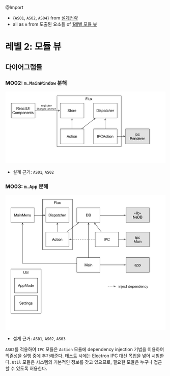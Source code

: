 @Import
* {`AS01`, `AS02`, `AS04`} from [설계전략](./arch.strategies.md)
* all as `m` from 도출된 요소들 of [1레벨 모듈 뷰](./arch.views.1.module.md)

# 레벨 2: 모듈 뷰
## 다이어그램들
### MO02: `m.MainWindow` 분해
![MO02](../images/module-view-mo02-2016-08-19.png)
* 설계 근거: `AS01`, `AS02`

### MO03: `m.App` 분해
![MO03](../images/module-view-mo03-2016-09-14.png)
* 설계 근거: `AS01`, `AS02`, `AS03`

`AS02`를 적용하여 `IPC` 모듈은 `Action` 모듈에 dependency injection 기법을 이용하여 의존성을 실행 중에 추가해준다. 테스트 시에는 Electron IPC 대신 목업을 넣어 시험한다. `Util` 모듈은 시스템의 기본적인 정보를 갖고 있으므로, 필요한 모듈은 누구나 접근할 수 있도록 허용한다.
